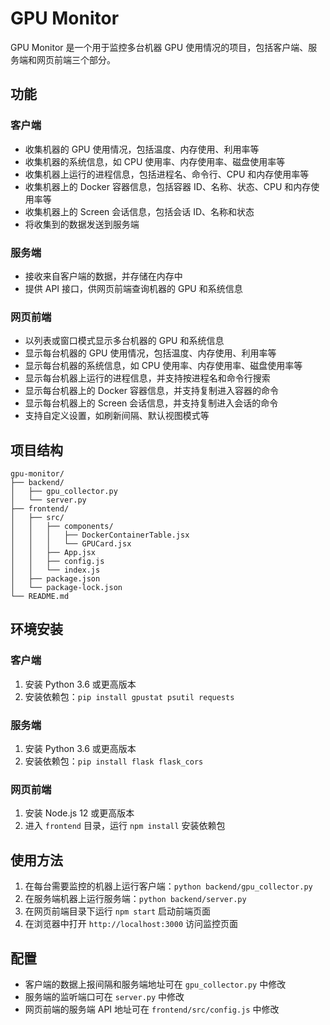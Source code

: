 # GPU Monitor

GPU Monitor 是一个用于监控多台机器 GPU 使用情况的项目，包括客户端、服务端和网页前端三个部分。

## 功能

### 客户端

- 收集机器的 GPU 使用情况，包括温度、内存使用、利用率等
- 收集机器的系统信息，如 CPU 使用率、内存使用率、磁盘使用率等
- 收集机器上运行的进程信息，包括进程名、命令行、CPU 和内存使用率等
- 收集机器上的 Docker 容器信息，包括容器 ID、名称、状态、CPU 和内存使用率等
- 收集机器上的 Screen 会话信息，包括会话 ID、名称和状态
- 将收集到的数据发送到服务端

### 服务端

- 接收来自客户端的数据，并存储在内存中
- 提供 API 接口，供网页前端查询机器的 GPU 和系统信息

### 网页前端

- 以列表或窗口模式显示多台机器的 GPU 和系统信息
- 显示每台机器的 GPU 使用情况，包括温度、内存使用、利用率等
- 显示每台机器的系统信息，如 CPU 使用率、内存使用率、磁盘使用率等
- 显示每台机器上运行的进程信息，并支持按进程名和命令行搜索
- 显示每台机器上的 Docker 容器信息，并支持复制进入容器的命令
- 显示每台机器上的 Screen 会话信息，并支持复制进入会话的命令
- 支持自定义设置，如刷新间隔、默认视图模式等

## 项目结构

```
gpu-monitor/
├── backend/
│   ├── gpu_collector.py
│   └── server.py
├── frontend/
│   ├── src/
│   │   ├── components/
│   │   │   ├── DockerContainerTable.jsx
│   │   │   └── GPUCard.jsx
│   │   ├── App.jsx
│   │   ├── config.js
│   │   └── index.js
│   ├── package.json
│   └── package-lock.json
└── README.md
```

## 环境安装

### 客户端

1. 安装 Python 3.6 或更高版本
2. 安装依赖包：`pip install gpustat psutil requests`

### 服务端

1. 安装 Python 3.6 或更高版本
2. 安装依赖包：`pip install flask flask_cors`

### 网页前端

1. 安装 Node.js 12 或更高版本
2. 进入 `frontend` 目录，运行 `npm install` 安装依赖包

## 使用方法

1. 在每台需要监控的机器上运行客户端：`python backend/gpu_collector.py`
2. 在服务端机器上运行服务端：`python backend/server.py`
3. 在网页前端目录下运行 `npm start` 启动前端页面
4. 在浏览器中打开 `http://localhost:3000` 访问监控页面

## 配置

- 客户端的数据上报间隔和服务端地址可在 `gpu_collector.py` 中修改
- 服务端的监听端口可在 `server.py` 中修改
- 网页前端的服务端 API 地址可在 `frontend/src/config.js` 中修改
